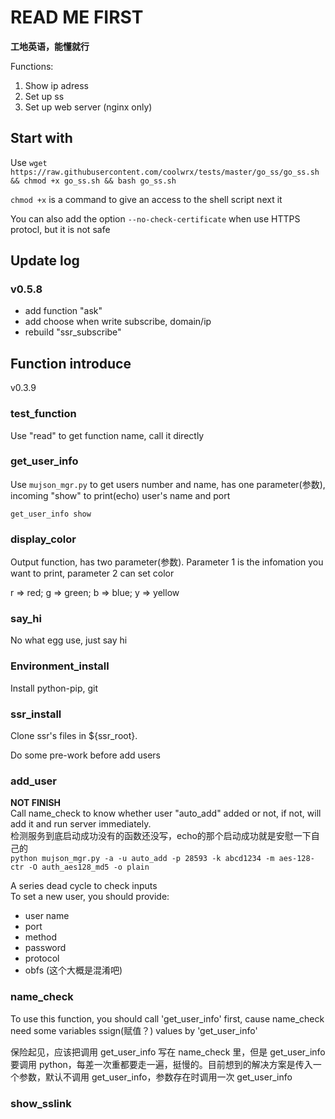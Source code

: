# READ ME FIRST

**工地英语，能懂就行**

Functions:
1. Show ip adress
2. Set up ss
3. Set up web server (nginx only)

## Start with

Use `wget https://raw.githubusercontent.com/coolwrx/tests/master/go_ss/go_ss.sh && chmod +x go_ss.sh && bash go_ss.sh`

`chmod +x` is a command to give an access to the shell script next it

You can also add the option `--no-check-certificate` when use HTTPS protocl, but it is not safe

## Update log

### v0.5.8

- add function "ask"
- add choose when write subscribe, domain/ip
- rebuild "ssr_subscribe"


## Function introduce
v0.3.9

### test_function
Use "read" to get function name, call it directly

### get_user_info
Use `mujson_mgr.py` to get users number and name, has one parameter(参数), incoming "show" to print(echo) user's name and port

`get_user_info show`

### display_color
Output function, has two parameter(参数). Parameter 1 is the infomation you want to print, parameter 2 can set color

r => red; g => green; b => blue; y => yellow

### say_hi
No what egg use, just say hi

### Environment_install
Install python-pip, git

### ssr_install
Clone ssr's files in ${ssr_root}.

Do some pre-work before add users

### add_user
**NOT FINISH**  
Call name_check to know whether user "auto_add" added or not, if not, will add it and run server immediately.  
检测服务到底启动成功没有的函数还没写，echo的那个启动成功就是安慰一下自己的  
`python mujson_mgr.py -a -u auto_add -p 28593 -k abcd1234 -m aes-128-ctr -O auth_aes128_md5 -o plain`

A series dead cycle to check inputs  
To set a new user, you should provide: 
+ user name
+ port
+ method
+ password
+ protocol
+ obfs (这个大概是混淆吧)

### name_check
To use this function, you should call 'get_user_info' first, cause name_check need some variables ssign(赋值？) values by 'get_user_info'

保险起见，应该把调用 get_user_info 写在 name_check 里，但是 get_user_info 要调用 python，每差一次重都要走一遍，挺慢的。目前想到的解决方案是传入一个参数，默认不调用 get_user_info，参数存在时调用一次 get_user_info

### show_sslink


